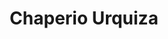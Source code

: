 ---
title: "Chaperio Urquiza"
url: /concordia/chaperio-urquiza-domingo-faustino-sarmiento/
shop: Autoteile
---